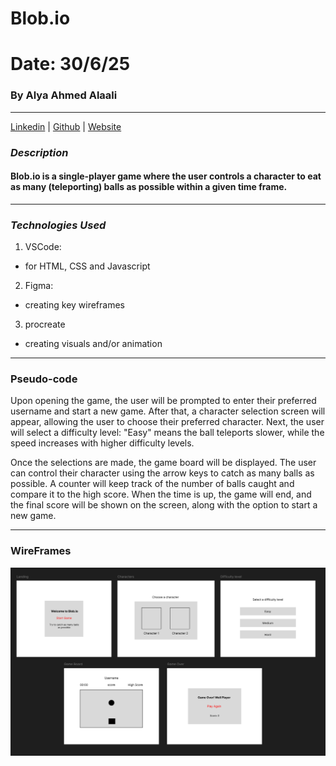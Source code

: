 # Blob.io

# Date: 30/6/25

### By Alya Ahmed Alaali

---

[Linkedin](http://linkedin.com) |
[Github](http://Github.com) |
[Website](http://Website.com)

### _Description_

#### Blob.io is a single-player game where the user controls a character to eat as many (teleporting) balls as possible within a given time frame.

---

### _Technologies Used_

1. VSCode:

- for HTML, CSS and Javascript

2. Figma:

- creating key wireframes

3. procreate

- creating visuals and/or animation

---

### Pseudo-code

Upon opening the game, the user will be prompted to enter their preferred username and start a new game. After that, a character selection screen will appear, allowing the user to choose their preferred character. Next, the user will select a difficulty level: "Easy" means the ball teleports slower, while the speed increases with higher difficulty levels.

Once the selections are made, the game board will be displayed. The user can control their character using the arrow keys to catch as many balls as possible. A counter will keep track of the number of balls caught and compare it to the high score. When the time is up, the game will end, and the final score will be shown on the screen, along with the option to start a new game.

---

### WireFrames

![Image](ReadMe/Wireframes.png)
